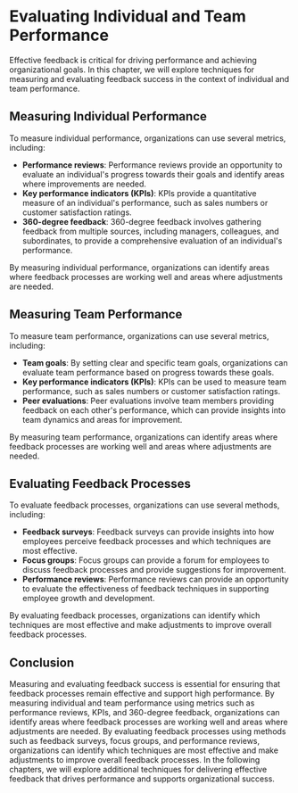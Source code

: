 Evaluating Individual and Team Performance
================================================================================================

Effective feedback is critical for driving performance and achieving organizational goals. In this chapter, we will explore techniques for measuring and evaluating feedback success in the context of individual and team performance.

Measuring Individual Performance
--------------------------------

To measure individual performance, organizations can use several metrics, including:

* **Performance reviews**: Performance reviews provide an opportunity to evaluate an individual's progress towards their goals and identify areas where improvements are needed.
* **Key performance indicators (KPIs)**: KPIs provide a quantitative measure of an individual's performance, such as sales numbers or customer satisfaction ratings.
* **360-degree feedback**: 360-degree feedback involves gathering feedback from multiple sources, including managers, colleagues, and subordinates, to provide a comprehensive evaluation of an individual's performance.

By measuring individual performance, organizations can identify areas where feedback processes are working well and areas where adjustments are needed.

Measuring Team Performance
--------------------------

To measure team performance, organizations can use several metrics, including:

* **Team goals**: By setting clear and specific team goals, organizations can evaluate team performance based on progress towards these goals.
* **Key performance indicators (KPIs)**: KPIs can be used to measure team performance, such as sales numbers or customer satisfaction ratings.
* **Peer evaluations**: Peer evaluations involve team members providing feedback on each other's performance, which can provide insights into team dynamics and areas for improvement.

By measuring team performance, organizations can identify areas where feedback processes are working well and areas where adjustments are needed.

Evaluating Feedback Processes
-----------------------------

To evaluate feedback processes, organizations can use several methods, including:

* **Feedback surveys**: Feedback surveys can provide insights into how employees perceive feedback processes and which techniques are most effective.
* **Focus groups**: Focus groups can provide a forum for employees to discuss feedback processes and provide suggestions for improvement.
* **Performance reviews**: Performance reviews can provide an opportunity to evaluate the effectiveness of feedback techniques in supporting employee growth and development.

By evaluating feedback processes, organizations can identify which techniques are most effective and make adjustments to improve overall feedback processes.

Conclusion
----------

Measuring and evaluating feedback success is essential for ensuring that feedback processes remain effective and support high performance. By measuring individual and team performance using metrics such as performance reviews, KPIs, and 360-degree feedback, organizations can identify areas where feedback processes are working well and areas where adjustments are needed. By evaluating feedback processes using methods such as feedback surveys, focus groups, and performance reviews, organizations can identify which techniques are most effective and make adjustments to improve overall feedback processes. In the following chapters, we will explore additional techniques for delivering effective feedback that drives performance and supports organizational success.
